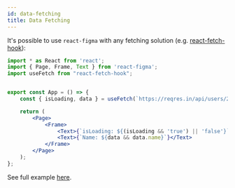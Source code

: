 ```yaml
---
id: data-fetching
title: Data Fetching
---
```


It's possible to use `react-figma` with any fetching solution (e.g. [react-fetch-hook](https://github.com/ilyalesik/react-fetch-hook)):

```jsx
import * as React from 'react';
import { Page, Frame, Text } from 'react-figma';
import useFetch from "react-fetch-hook";


export const App = () => {
    const { isLoading, data } = useFetch(`https://reqres.in/api/users/2`);

    return (
        <Page>
            <Frame>
                <Text>{`isLoading: ${(isLoading && 'true') || 'false'}`}</Text>
                <Text>{`Name: ${data && data.name}`}</Text>
            </Frame>
        </Page>
    );
};
```

See full example [here](https://github.com/react-figma/react-figma/tree/master/examples/fetching).
